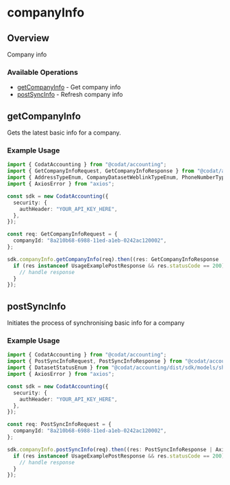 # companyInfo

## Overview

Company info

### Available Operations

* [getCompanyInfo](#getcompanyinfo) - Get company info
* [postSyncInfo](#postsyncinfo) - Refresh company info

## getCompanyInfo

Gets the latest basic info for a company.

### Example Usage

```typescript
import { CodatAccounting } from "@codat/accounting";
import { GetCompanyInfoRequest, GetCompanyInfoResponse } from "@codat/accounting/dist/sdk/models/operations";
import { AddressTypeEnum, CompanyDatasetWeblinkTypeEnum, PhoneNumberTypeEnum } from "@codat/accounting/dist/sdk/models/shared";
import { AxiosError } from "axios";

const sdk = new CodatAccounting({
  security: {
    authHeader: "YOUR_API_KEY_HERE",
  },
});

const req: GetCompanyInfoRequest = {
  companyId: "8a210b68-6988-11ed-a1eb-0242ac120002",
};

sdk.companyInfo.getCompanyInfo(req).then((res: GetCompanyInfoResponse | AxiosError) => {
  if (res instanceof UsageExamplePostResponse && res.statusCode == 200) {
    // handle response
  }
});
```

## postSyncInfo

Initiates the process of synchronising basic info for a company

### Example Usage

```typescript
import { CodatAccounting } from "@codat/accounting";
import { PostSyncInfoRequest, PostSyncInfoResponse } from "@codat/accounting/dist/sdk/models/operations";
import { DatasetStatusEnum } from "@codat/accounting/dist/sdk/models/shared";
import { AxiosError } from "axios";

const sdk = new CodatAccounting({
  security: {
    authHeader: "YOUR_API_KEY_HERE",
  },
});

const req: PostSyncInfoRequest = {
  companyId: "8a210b68-6988-11ed-a1eb-0242ac120002",
};

sdk.companyInfo.postSyncInfo(req).then((res: PostSyncInfoResponse | AxiosError) => {
  if (res instanceof UsageExamplePostResponse && res.statusCode == 200) {
    // handle response
  }
});
```
